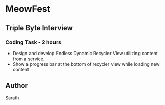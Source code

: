 # MeowFest

## Triple Byte Interview

### Coding Task - 2 hours

* Design and develop Endless Dynamic Recycler View utilizing content from a service.
* Show a progress bar at the bottom of recycler view while loading new content

## Author
Sarath
